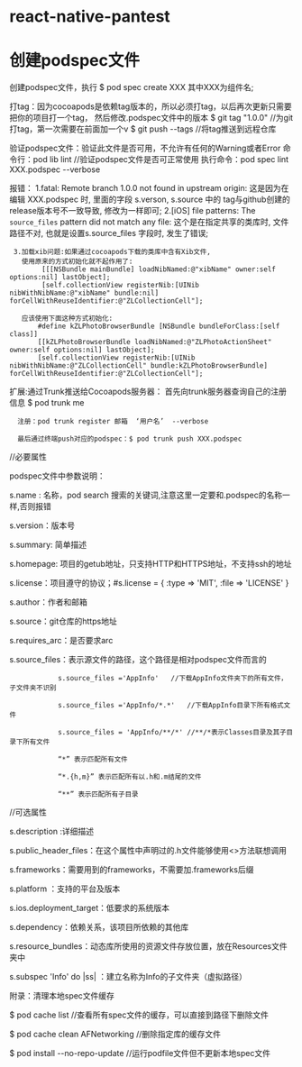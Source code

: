 # react-native-pantest


# 创建podspec文件
创建podspec文件，执行 $ pod spec create XXX    其中XXX为组件名;

打tag：因为cocoapods是依赖tag版本的，所以必须打tag，以后再次更新只需要把你的项目打一个tag，
然后修改.podspec文件中的版本
$ git tag "1.0.0"   //为git打tag，第一次需要在前面加一个v
$  git push --tags  //将tag推送到远程仓库


验证podspec文件：验证此文件是否可用，不允许有任何的Warning或者Error
命令行：pod lib lint    //验证podspec文件是否可正常使用
执行命令：pod spec lint  XXX.podspec --verbose

报错：
        1.fatal: Remote branch 1.0.0 not found in upstream origin:
                    这是因为在编辑 XXX.podspec 时, 里面的字段 s.verson, s.source 中的 tag与github创建的release版本号不一致导致, 修改为一样即可;
        2.[iOS] file patterns: The `source_files` pattern did not match any file:
            这个是在指定共享的类库时, 文件路径不对, 也就是设置s.source_files 字段时, 发生了错误;
            
     3.加载xib问题:如果通过cocoapods下载的类库中含有Xib文件, 
       使用原来的方式初始化就不起作用了:
            [[[NSBundle mainBundle] loadNibNamed:@"xibName" owner:self options:nil] lastObject];
            [self.collectionView registerNib:[UINib nibWithNibName:@"xibName" bundle:nil] forCellWithReuseIdentifier:@"ZLCollectionCell"];
           
       应该使用下面这种方式初始化:
           #define kZLPhotoBrowserBundle [NSBundle bundleForClass:[self class]]
           [[kZLPhotoBrowserBundle loadNibNamed:@"ZLPhotoActionSheet" owner:self options:nil] lastObject];
           [self.collectionView registerNib:[UINib nibWithNibName:@"ZLCollectionCell" bundle:kZLPhotoBrowserBundle] forCellWithReuseIdentifier:@"ZLCollectionCell"];
           

扩展:通过Trunk推送给Cocoapods服务器：
        首先向trunk服务器查询自己的注册信息 $ pod trunk me
        
      注册：pod trunk register 邮箱  ‘用户名’  --verbose
        
      最后通过终端push对应的podspec：$ pod trunk push XXX.podspec
        
        
//必要属性

podspec文件中参数说明：

s.name :    名称，pod search 搜索的关键词,注意这里一定要和.podspec的名称一样,否则报错

s.version：版本号

s.summary: 简单描述

s.homepage: 项目的getub地址，只支持HTTP和HTTPS地址，不支持ssh的地址

s.license：项目遵守的协议；#s.license = { :type => 'MIT', :file => 'LICENSE' }

s.author：作者和邮箱

s.source：git仓库的https地址

s.requires_arc：是否要求arc

s.source_files：表示源文件的路径，这个路径是相对podspec文件而言的

                s.source_files ='AppInfo'   //下载AppInfo文件夹下的所有文件，子文件夹不识别

                s.source_files ='AppInfo/*.*'   //下载AppInfo目录下所有格式文件
                
                s.source_files = 'AppInfo/**/*' //**/*表示Classes目录及其子目录下所有文件
                
                “*” 表示匹配所有文件
                
                “*.{h,m}” 表示匹配所有以.h和.m结尾的文件
                
                “**” 表示匹配所有子目录

//可选属性

s.description :详细描述

s.public_header_files：在这个属性中声明过的.h文件能够使用<>方法联想调用

s.frameworks：需要用到的frameworks，不需要加.frameworks后缀

s.platform ：支持的平台及版本

s.ios.deployment_target：低要求的系统版本

s.dependency：依赖关系，该项目所依赖的其他库

s.resource_bundles：动态库所使用的资源文件存放位置，放在Resources文件夹中

s.subspec 'Info' do |ss| ：建立名称为Info的子文件夹（虚拟路径）


附录：清理本地spec文件缓存

$  pod cache list   //查看所有spec文件的缓存，可以直接到路径下删除文件

$  pod cache clean AFNetworking    //删除指定库的缓存文件

$  pod install --no-repo-update    //运行podfile文件但不更新本地spec文件


















